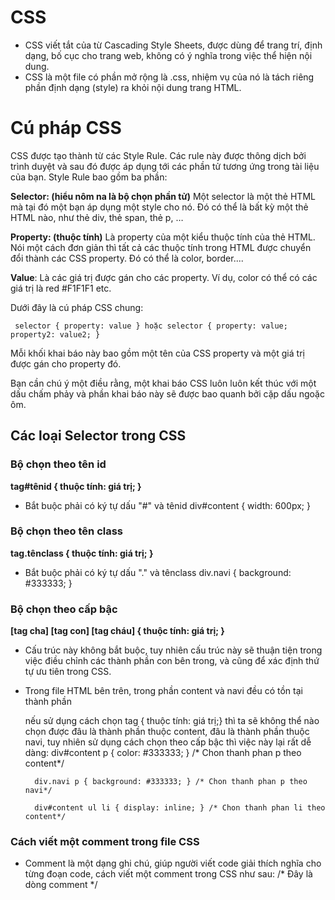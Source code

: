 # CSS
- CSS viết tắt của từ Cascading Style Sheets, được dùng để trang trí, định dạng, bố cục cho trang web, không có ý 
  nghĩa trong việc thể hiện nội dung.
- CSS là một file có phần mở rộng là .css, nhiệm vụ của nó là tách riêng phần định dạng (style) ra khỏi nội dung trang HTML.

# Cú pháp CSS

  CSS được tạo thành từ các Style Rule. Các rule này được thông dịch bởi trình duyệt và sau đó được áp dụng tới các phần tử tương ứng trong tài liệu của bạn. Style Rule bao gồm ba phần:

  **Selector: (hiểu nôm na là bộ chọn phần tử)** Một selector là một thẻ HTML mà tại đó một bạn áp dụng một style cho nó. Đó có thể là bất kỳ một thẻ HTML nào, như thẻ div, thẻ span, thẻ p, …

  **Property: (thuộc tính)** Là property của một kiểu thuộc tính của thẻ HTML. Nói một cách đơn giản thì tất cả các thuộc tính trong HTML được chuyển đổi thành các CSS property. Đó có thể là color, border....

  **Value**: Là các giá trị được gán cho các property. Ví dụ, color có thể có các giá trị là red #F1F1F1 etc.

  Dưới đây là cú pháp CSS chung:

     selector { property: value } hoặc selector { property: value; property2: value2; }

  Mỗi khối khai báo này bao gồm một tên của CSS property và một giá trị được gán cho property đó.

  Bạn cần chú ý một điều rằng, một khai báo CSS luôn luôn kết thúc với một dấu chấm phảy và phần khai báo này sẽ được bao quanh bởi cặp dấu ngoặc ôm.

## Các loại Selector trong CSS

### Bộ chọn theo tên id
 **tag#tênid { thuộc tính: giá trị; }**
  - Bắt buộc phải có ký tự dấu "#" và tênid
        div#content { width: 600px; }

### Bộ chọn theo tên class
 **tag.tênclass { thuộc tính: giá trị; }**
- Bắt buộc phải có ký tự dấu "." và tênclass
        div.navi { background: #333333; }

### Bộ chọn theo cấp bậc
 **[tag cha] [tag con] [tag cháu] { thuộc tính: giá trị; }**

 - Cấu trúc này không bắt buộc, tuy nhiên cấu trúc này sẽ thuận tiện trong việc điều chỉnh các thành phần con bên trong, và cũng để 
    xác định thứ tự ưu tiên trong CSS.
- Trong file HTML bên trên, trong phần content và navi đều có tồn tại thành phần <p> nếu sử dụng cách chọn tag { thuộc tính: giá trị;}
  thì ta sẽ không thể nào chọn được đâu là thành phần thuộc content, đâu là thành phần thuộc navi, tuy nhiên sử dụng cách chọn theo cấp bậc thì việc này lại rất dễ dàng:
        div#content p { color: #333333; } /* Chon thanh phan p theo content*/

        div.navi p { background: #333333; } /* Chon thanh phan p theo navi*/

        div#content ul li { display: inline; } /* Chon thanh phan li theo content*/

### Cách viết một comment trong file CSS
- Comment là một dạng ghi chú, giúp người viết code giải thích nghĩa cho từng đoạn code,
 cách viết một comment trong CSS như sau:
        /* Đây là dòng comment */

  

